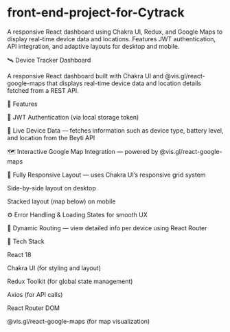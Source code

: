 # front-end-project-for-Cytrack
A responsive React dashboard using Chakra UI, Redux, and Google Maps to display real-time device data and locations. Features JWT authentication, API integration, and adaptive layouts for desktop and mobile.

🛰️ Device Tracker Dashboard

A responsive React dashboard built with Chakra UI and @vis.gl/react-google-maps that displays real-time device data and location details fetched from a REST API.

🚀 Features

🔐 JWT Authentication (via local storage token)

📡 Live Device Data — fetches information such as device type, battery level, and location from the Beyti API

🗺️ Interactive Google Map Integration — powered by @vis.gl/react-google-maps

📱 Fully Responsive Layout — uses Chakra UI’s responsive grid system

Side-by-side layout on desktop

Stacked layout (map below) on mobile

⚙️ Error Handling & Loading States for smooth UX

🧭 Dynamic Routing — view detailed info per device using React Router

🧩 Tech Stack

React 18

Chakra UI (for styling and layout)

Redux Toolkit (for global state management)

Axios (for API calls)

React Router DOM

@vis.gl/react-google-maps (for map visualization)

